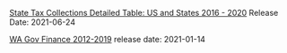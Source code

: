 [State Tax Collections Detailed Table: US and States 2016 - 2020](https://data.census.gov/cedsci/table?q=Washington%20state&t=Government%3AState%20Government%20Finances%3AState%20and%20Local%20Government%20Finances%3ATaxation%20Revenue&tid=GOVSTIMESERIES.GS00TC01&hidePreview=true)
Release Date: 2021-06-24

[WA Gov Finance 2012-2019](https://data.census.gov/cedsci/table?q=Washington%20state&t=State%20Government%20Finances&tid=GOVSTIMESERIES.GS00SG01&hidePreview=true)
release date: 2021-01-14
